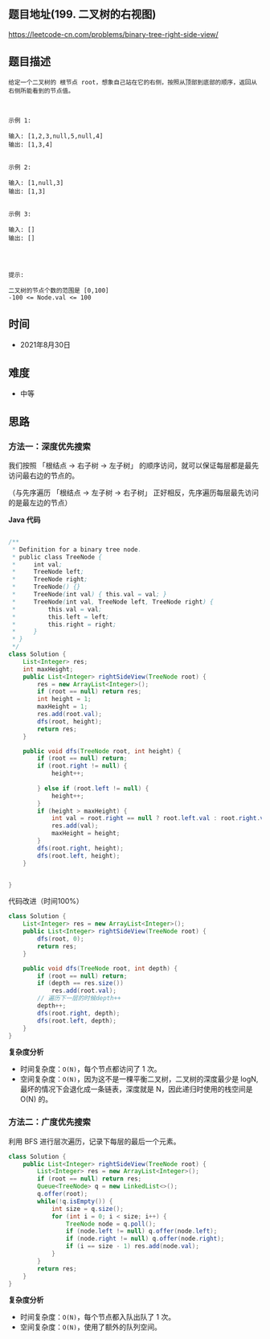 
## 题目地址(199. 二叉树的右视图)

https://leetcode-cn.com/problems/binary-tree-right-side-view/

## 题目描述

```
给定一个二叉树的 根节点 root，想象自己站在它的右侧，按照从顶部到底部的顺序，返回从右侧所能看到的节点值。

 

示例 1:

输入: [1,2,3,null,5,null,4]
输出: [1,3,4]


示例 2:

输入: [1,null,3]
输出: [1,3]


示例 3:

输入: []
输出: []


 

提示:

二叉树的节点个数的范围是 [0,100]
-100 <= Node.val <= 100 
```

## 时间

- 2021年8月30日

## 难度

- 中等

## 思路

### 方法一：深度优先搜索

我们按照 「根结点 -> 右子树 -> 左子树」 的顺序访问，就可以保证每层都是最先访问最右边的节点的。

（与先序遍历 「根结点 -> 左子树 -> 右子树」 正好相反，先序遍历每层最先访问的是最左边的节点）

**Java 代码**

```java

/**
 * Definition for a binary tree node.
 * public class TreeNode {
 *     int val;
 *     TreeNode left;
 *     TreeNode right;
 *     TreeNode() {}
 *     TreeNode(int val) { this.val = val; }
 *     TreeNode(int val, TreeNode left, TreeNode right) {
 *         this.val = val;
 *         this.left = left;
 *         this.right = right;
 *     }
 * }
 */
class Solution {
    List<Integer> res;
    int maxHeight;
    public List<Integer> rightSideView(TreeNode root) {
        res = new ArrayList<Integer>();
        if (root == null) return res;
        int height = 1;
        maxHeight = 1;
        res.add(root.val);
        dfs(root, height);
        return res;
    }

    public void dfs(TreeNode root, int height) {
        if (root == null) return;
        if (root.right != null) {
            height++;
            
        } else if (root.left != null) {
            height++;
        }
        if (height > maxHeight) {
            int val = root.right == null ? root.left.val : root.right.val;
            res.add(val);
            maxHeight = height;
        }
        dfs(root.right, height);
        dfs(root.left, height);
    }


}

```

代码改进（时间100%）

```java
class Solution {
    List<Integer> res = new ArrayList<Integer>();
    public List<Integer> rightSideView(TreeNode root) {
        dfs(root, 0);
        return res;
    }

    public void dfs(TreeNode root, int depth) {
        if (root == null) return;
        if (depth == res.size()) 
            res.add(root.val);
        // 遍历下一层的时候depth++
        depth++;
        dfs(root.right, depth);
        dfs(root.left, depth);
    }
}
```

**复杂度分析**

- 时间复杂度：`O(N)`，每个节点都访问了 1 次。
- 空间复杂度：`O(N)`，因为这不是一棵平衡二叉树，二叉树的深度最少是 logN, 最坏的情况下会退化成一条链表，深度就是 N，因此递归时使用的栈空间是 O(N) 的。

### 方法二：广度优先搜索

利用 BFS 进行层次遍历，记录下每层的最后一个元素。

```java
class Solution {
    public List<Integer> rightSideView(TreeNode root) {
        List<Integer> res = new ArrayList<Integer>();
        if (root == null) return res;
        Queue<TreeNode> q = new LinkedList<>();
        q.offer(root);
        while(!q.isEmpty()) {
            int size = q.size();
            for (int i = 0; i < size; i++) {
                TreeNode node = q.poll();
                if (node.left != null) q.offer(node.left);
                if (node.right != null) q.offer(node.right);
                if (i == size - 1) res.add(node.val);
            }
        }
        return res;
    }
}
```
**复杂度分析**

- 时间复杂度：`O(N)`，每个节点都入队出队了 1 次。
- 空间复杂度：`O(N)`，使用了额外的队列空间。


